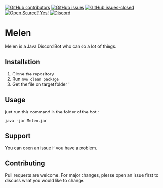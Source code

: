 [discord-shield]: 
[discord-invite]: 


[![GitHub contributors](https://img.shields.io/github/contributors/SkitDev/Melen.svg)](https://GitHub.com/SkitDev/Melen/graphs/contributors/) 
[![GitHub issues](https://img.shields.io/github/issues/SkitDev/Melen.svg)](https://GitHub.com/SkitDev/Melen/issues/) 
[![GitHub issues-closed](https://img.shields.io/github/issues-closed/SkitDev/Melen.svg)](https://GitHub.com/SkitDev/Melen/issues?q=is%3Aissue+is%3Aclosed) 
[![Open Source? Yes!](https://badgen.net/badge/Open%20Source%20%3F/Yes%21/blue?icon=github)](https://github.com/SkitDev/Melen/)
[![Discord](https://img.shields.io/discord/668479977066594314?label=Discord&logo=discord)](https://discord.gg/VmuVsce)

# Melen

Melen is a Java Discord Bot who can do a lot of things.

## Installation

1. Clone the repository
2. Run ```mvn clean package```
3. Get the file on target folder
'

## Usage

just run this command in the folder of the bot :

```
java -jar Melen.jar
```

## Support

You can open an issue if you have a problem.

## Contributing
Pull requests are welcome. For major changes, please open an issue first to discuss what you would like to change.